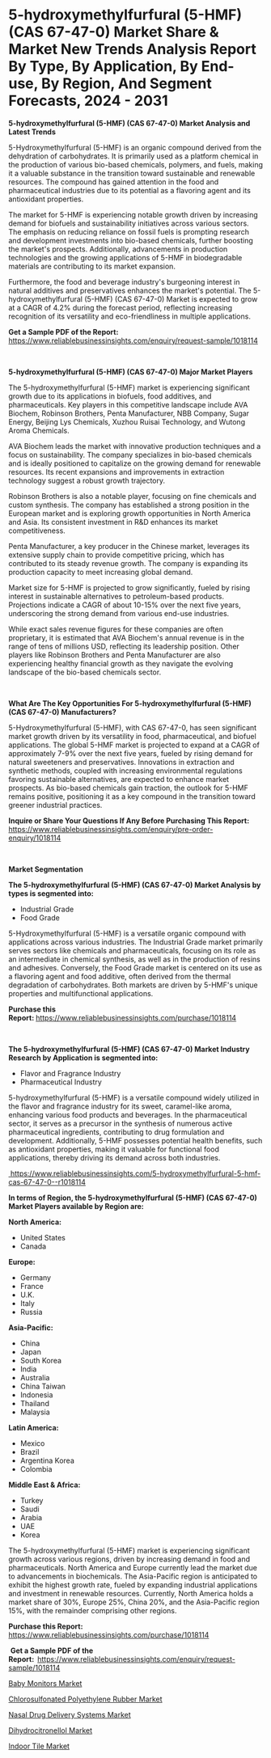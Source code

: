 <p><h1>5-hydroxymethylfurfural (5-HMF) (CAS 67-47-0) Market Share & Market New Trends Analysis Report By Type, By Application, By End-use, By Region, And Segment Forecasts, 2024 - 2031</h1></p><p><strong>5-hydroxymethylfurfural (5-HMF) (CAS 67-47-0) Market Analysis and Latest Trends</strong></p>
<p><p>5-Hydroxymethylfurfural (5-HMF) is an organic compound derived from the dehydration of carbohydrates. It is primarily used as a platform chemical in the production of various bio-based chemicals, polymers, and fuels, making it a valuable substance in the transition toward sustainable and renewable resources. The compound has gained attention in the food and pharmaceutical industries due to its potential as a flavoring agent and its antioxidant properties.</p><p>The market for 5-HMF is experiencing notable growth driven by increasing demand for biofuels and sustainability initiatives across various sectors. The emphasis on reducing reliance on fossil fuels is prompting research and development investments into bio-based chemicals, further boosting the market's prospects. Additionally, advancements in production technologies and the growing applications of 5-HMF in biodegradable materials are contributing to its market expansion.</p><p>Furthermore, the food and beverage industry's burgeoning interest in natural additives and preservatives enhances the market's potential. The 5-hydroxymethylfurfural (5-HMF) (CAS 67-47-0) Market is expected to grow at a CAGR of 4.2% during the forecast period, reflecting increasing recognition of its versatility and eco-friendliness in multiple applications.</p></p>
<p><strong>Get a Sample PDF of the Report:&nbsp;</strong> <a href="https://www.reliablebusinessinsights.com/enquiry/request-sample/1018114">https://www.reliablebusinessinsights.com/enquiry/request-sample/1018114</a></p>
<p>&nbsp;</p>
<p><strong>5-hydroxymethylfurfural (5-HMF) (CAS 67-47-0) Major Market Players</strong></p>
<p><p>The 5-hydroxymethylfurfural (5-HMF) market is experiencing significant growth due to its applications in biofuels, food additives, and pharmaceuticals. Key players in this competitive landscape include AVA Biochem, Robinson Brothers, Penta Manufacturer, NBB Company, Sugar Energy, Beijing Lys Chemicals, Xuzhou Ruisai Technology, and Wutong Aroma Chemicals.</p><p>AVA Biochem leads the market with innovative production techniques and a focus on sustainability. The company specializes in bio-based chemicals and is ideally positioned to capitalize on the growing demand for renewable resources. Its recent expansions and improvements in extraction technology suggest a robust growth trajectory.</p><p>Robinson Brothers is also a notable player, focusing on fine chemicals and custom synthesis. The company has established a strong position in the European market and is exploring growth opportunities in North America and Asia. Its consistent investment in R&D enhances its market competitiveness.</p><p>Penta Manufacturer, a key producer in the Chinese market, leverages its extensive supply chain to provide competitive pricing, which has contributed to its steady revenue growth. The company is expanding its production capacity to meet increasing global demand.</p><p>Market size for 5-HMF is projected to grow significantly, fueled by rising interest in sustainable alternatives to petroleum-based products. Projections indicate a CAGR of about 10-15% over the next five years, underscoring the strong demand from various end-use industries.</p><p>While exact sales revenue figures for these companies are often proprietary, it is estimated that AVA Biochem's annual revenue is in the range of tens of millions USD, reflecting its leadership position. Other players like Robinson Brothers and Penta Manufacturer are also experiencing healthy financial growth as they navigate the evolving landscape of the bio-based chemicals sector.</p></p>
<p>&nbsp;</p>
<p><strong>What Are The Key Opportunities For 5-hydroxymethylfurfural (5-HMF) (CAS 67-47-0) Manufacturers?</strong></p>
<p><p>5-Hydroxymethylfurfural (5-HMF), with CAS 67-47-0, has seen significant market growth driven by its versatility in food, pharmaceutical, and biofuel applications. The global 5-HMF market is projected to expand at a CAGR of approximately 7-9% over the next five years, fueled by rising demand for natural sweeteners and preservatives. Innovations in extraction and synthetic methods, coupled with increasing environmental regulations favoring sustainable alternatives, are expected to enhance market prospects. As bio-based chemicals gain traction, the outlook for 5-HMF remains positive, positioning it as a key compound in the transition toward greener industrial practices.</p></p>
<p><strong>Inquire or Share Your Questions If Any Before Purchasing This Report:</strong> <a href="https://www.reliablebusinessinsights.com/enquiry/pre-order-enquiry/1018114">https://www.reliablebusinessinsights.com/enquiry/pre-order-enquiry/1018114</a></p>
<p>&nbsp;</p>
<p><strong>Market Segmentation</strong></p>
<p><strong>The 5-hydroxymethylfurfural (5-HMF) (CAS 67-47-0) Market Analysis by types is segmented into:</strong></p>
<p><ul><li>Industrial Grade</li><li>Food Grade</li></ul></p>
<p><p>5-Hydroxymethylfurfural (5-HMF) is a versatile organic compound with applications across various industries. The Industrial Grade market primarily serves sectors like chemicals and pharmaceuticals, focusing on its role as an intermediate in chemical synthesis, as well as in the production of resins and adhesives. Conversely, the Food Grade market is centered on its use as a flavoring agent and food additive, often derived from the thermal degradation of carbohydrates. Both markets are driven by 5-HMF's unique properties and multifunctional applications.</p></p>
<p><strong>Purchase this Report:&nbsp;</strong><a href="https://www.reliablebusinessinsights.com/purchase/1018114">https://www.reliablebusinessinsights.com/purchase/1018114</a></p>
<p>&nbsp;</p>
<p><strong>The 5-hydroxymethylfurfural (5-HMF) (CAS 67-47-0) Market Industry Research by Application is segmented into:</strong></p>
<p><ul><li>Flavor and Fragrance Industry</li><li>Pharmaceutical Industry</li></ul></p>
<p><p>5-hydroxymethylfurfural (5-HMF) is a versatile compound widely utilized in the flavor and fragrance industry for its sweet, caramel-like aroma, enhancing various food products and beverages. In the pharmaceutical sector, it serves as a precursor in the synthesis of numerous active pharmaceutical ingredients, contributing to drug formulation and development. Additionally, 5-HMF possesses potential health benefits, such as antioxidant properties, making it valuable for functional food applications, thereby driving its demand across both industries.</p></p>
<p><a href="https://www.reliablebusinessinsights.com/5-hydroxymethylfurfural-5-hmf-cas-67-47-0--r1018114">&nbsp;https://www.reliablebusinessinsights.com/5-hydroxymethylfurfural-5-hmf-cas-67-47-0--r1018114</a></p>
<p><strong>In terms of Region, the 5-hydroxymethylfurfural (5-HMF) (CAS 67-47-0) Market Players available by Region are:</strong></p>
<p>
    <p> <strong> North America: </strong>
        <ul>
            <li>United States</li>
            <li>Canada</li>
        </ul>
        </p> 
    <p> <strong> Europe: </strong>
        <ul>
            <li>Germany</li>
            <li>France</li>
            <li>U.K.</li>
            <li>Italy</li>
            <li>Russia</li>
        </ul>
        </p> 
    <p> <strong> Asia-Pacific: </strong>
        <ul>
            <li>China</li>
            <li>Japan</li>
            <li>South Korea</li>
            <li>India</li>
            <li>Australia</li>
            <li>China Taiwan</li>
            <li>Indonesia</li>
            <li>Thailand</li>
            <li>Malaysia</li>
        </ul>
        </p> 
    <p> <strong> Latin America: </strong>
        <ul>
            <li>Mexico</li>
            <li>Brazil</li>
            <li>Argentina Korea</li>
            <li>Colombia</li>
        </ul>
        </p> 
    <p> <strong> Middle East & Africa: </strong>
        <ul>
            <li>Turkey</li>
            <li>Saudi</li>
            <li>Arabia</li>
            <li>UAE</li>
            <li>Korea</li>
        </ul>
    </p>
    </p>
<p><p>The 5-hydroxymethylfurfural (5-HMF) market is experiencing significant growth across various regions, driven by increasing demand in food and pharmaceuticals. North America and Europe currently lead the market due to advancements in biochemicals. The Asia-Pacific region is anticipated to exhibit the highest growth rate, fueled by expanding industrial applications and investment in renewable resources. Currently, North America holds a market share of 30%, Europe 25%, China 20%, and the Asia-Pacific region 15%, with the remainder comprising other regions.</p></p>
<p><strong>Purchase this Report: </strong><a href="https://www.reliablebusinessinsights.com/purchase/1018114">https://www.reliablebusinessinsights.com/purchase/1018114</a></p>
<p>&nbsp;<strong>Get a Sample PDF of the Report:&nbsp;&nbsp;</strong><a href="https://www.reliablebusinessinsights.com/enquiry/request-sample/1018114">https://www.reliablebusinessinsights.com/enquiry/request-sample/1018114</a></p>
<p><strong></strong></p>
<p><p><a href="https://github.com/alesiasc0na/Market-Research-Report-List-1/blob/main/baby-monitors-market.md">Baby Monitors Market</a></p><p><a href="https://medium.com/@stephen.russell7684/chlorosulfonated-polyethylene-rubber-market-global-market-share-and-ranking-overall-sales-and-b9fcc1eb80c6">Chlorosulfonated Polyethylene Rubber Market</a></p><p><a href="https://github.com/kathiestrine5ty/Market-Research-Report-List-1/blob/main/nasal-drug-delivery-systems-market.md">Nasal Drug Delivery Systems Market</a></p><p><a href="https://issuu.com/reportprime-2/docs/dihydrocitronellol-market-size-2030_c51bae5d697067">Dihydrocitronellol Market</a></p><p><a href="https://www.linkedin.com/pulse/driving-market-forces-indoor-tile-trends-future-forecasts-till-k4joc?trackingId=PKY4Rr1DTxug2T5OV22zCA%3D%3D">Indoor Tile Market</a></p></p>